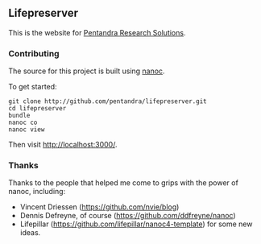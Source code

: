 ## Lifepreserver

This is the website for [Pentandra Research Solutions](https://pentandra.com/).

### Contributing

The source for this project is built using [nanoc](http://nanoc.ws/).

To get started:

```
git clone http://github.com/pentandra/lifepreserver.git
cd lifepreserver
bundle
nanoc co
nanoc view
```
Then visit [http://localhost:3000/](http://localhost:3000/).

### Thanks

Thanks to the people that helped me come to grips with the power of nanoc,
including:

* Vincent Driessen (https://github.com/nvie/blog)
* Dennis Defreyne, of course (https://github.com/ddfreyne/nanoc)
* Lifepillar (https://github.com/lifepillar/nanoc4-template) for some new
  ideas.
